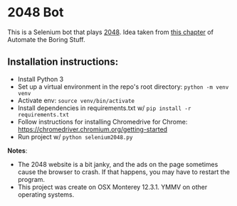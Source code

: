# 2048 Bot

This is a Selenium bot that plays [2048](https://play2048.co/). Idea taken from [this chapter](https://automatetheboringstuff.com/2e/chapter12/) of Automate the Boring Stuff.


## Installation instructions:
- Install Python 3
- Set up a virtual environment in the repo's root directory: `python -m venv venv`
- Activate env: `source venv/bin/activate`
- Install dependencies in requirements.txt w/ `pip install -r requirements.txt`
- Follow instructions for installing Chromedrive for Chrome: https://chromedriver.chromium.org/getting-started
- Run project w/ `python selenium2048.py`

**Notes**: 
- The 2048 website is a bit janky, and the ads on the page sometimes cause the browser to crash. If that happens, you may have to restart the program.
- This project was create on OSX Monterey 12.3.1. YMMV on other operating systems.
